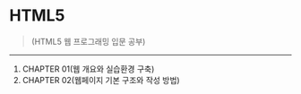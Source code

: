 # HTML5
>  (HTML5 웹 프로그래밍 입문 공부)
  -----------------------------
  1. CHAPTER 01(웹 개요와 실습환경 구축)
  2. CHAPTER 02(웹페이지 기본 구조와 작성 방법)
